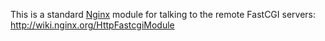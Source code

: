 <!---
    @title         FastCGINginx Module
    @creator       Yichun Zhang
    @created       2012-09-13 18:29 GMT
    @modifier      Yichun Zhang
    @modifier_link yichun-zhang
    @modified      
    @changes       1
--->

This is a standard [Nginx](nginx.html) module for talking to the remote FastCGI servers: http://wiki.nginx.org/HttpFastcgiModule
